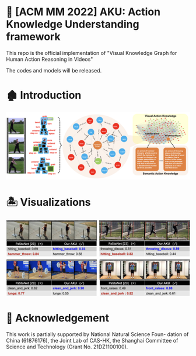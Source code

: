 # 🚀 [ACM MM 2022] AKU: Action Knowledge Understanding framework
This repo is the official implementation of "Visual Knowledge Graph for Human Action Reasoning in Videos" 

The codes and models will be released.


# 🏚️ Introduction
![teaser](img/framework.png)



# 🏝️ Visualizations
![teaser](img/vis.png)




# 🏰 Acknowledgement
This work is partially supported by National Natural Science Foun-
dation of China (61876176), the Joint Lab of CAS-HK, the Shanghai
Committee of Science and Technology (Grant No. 21DZ1100100).